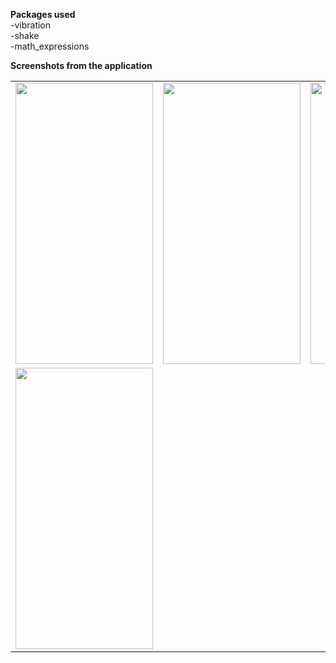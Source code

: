 <b>Packages used</b> <br>
-vibration <br>
-shake <br>
-math_expressions <br>


<b>Screenshots from the application</b> 
  
<table>
  <tr>
    <td><img src="https://user-images.githubusercontent.com/76439620/126899982-d986ad7c-23ee-4197-88f9-8f01872959b9.jpg" width=220 height=450></td>
    <td><img src="https://user-images.githubusercontent.com/76439620/126899993-19b4b430-3b4c-4dd9-8219-5735c298d786.jpg" width=220 height=450></td>
    <td><img src="https://user-images.githubusercontent.com/76439620/126900009-4fa20213-4f7f-4115-b575-611bd8e3f506.jpg" width=220 height=450></td>
    <td><img src="https://user-images.githubusercontent.com/76439620/126900033-32a5b026-601a-44c2-89bd-6ef71550bc3a.jpg" width=220 height=450></td>
  </tr>
  
  <tr>
    <td><img src="https://user-images.githubusercontent.com/76439620/126900053-fa27b513-f098-4843-a18a-9b0791fb5c3c.jpg" width=220 height=450></td>
  </tr>
  
 </table>
